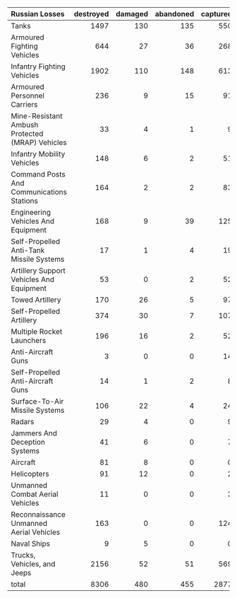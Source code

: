 | Russian Losses                                   |   destroyed |   damaged |   abandoned |   captured |   total |
|:-------------------------------------------------|------------:|----------:|------------:|-----------:|--------:|
| Tanks                                            |        1497 |       130 |         135 |        550 |    2312 |
| Armoured Fighting Vehicles                       |         644 |        27 |          36 |        268 |     975 |
| Infantry Fighting Vehicles                       |        1902 |       110 |         148 |        613 |    2773 |
| Armoured Personnel Carriers                      |         236 |         9 |          15 |         91 |     351 |
| Mine-Resistant Ambush Protected  (MRAP) Vehicles |          33 |         4 |           1 |          9 |      47 |
| Infantry Mobility Vehicles                       |         148 |         6 |           2 |         51 |     207 |
| Command Posts And Communications Stations        |         164 |         2 |           2 |         83 |     251 |
| Engineering Vehicles And Equipment               |         168 |         9 |          39 |        125 |     341 |
| Self-Propelled Anti-Tank Missile Systems         |          17 |         1 |           4 |         19 |      41 |
| Artillery Support Vehicles And Equipment         |          53 |         0 |           2 |         52 |     107 |
| Towed Artillery                                  |         170 |        26 |           5 |         97 |     298 |
| Self-Propelled Artillery                         |         374 |        30 |           7 |        107 |     518 |
| Multiple Rocket Launchers                        |         196 |        16 |           2 |         52 |     266 |
| Anti-Aircraft Guns                               |           3 |         0 |           0 |         14 |      17 |
| Self-Propelled Anti-Aircraft Guns                |          14 |         1 |           2 |          8 |      25 |
| Surface-To-Air Missile Systems                   |         106 |        22 |           4 |         24 |     156 |
| Radars                                           |          29 |         4 |           0 |          9 |      42 |
| Jammers And Deception Systems                    |          41 |         6 |           0 |          7 |      54 |
| Aircraft                                         |          81 |         8 |           0 |          0 |      89 |
| Helicopters                                      |          91 |        12 |           0 |          2 |     105 |
| Unmanned Combat Aerial Vehicles                  |          11 |         0 |           0 |          3 |      14 |
| Reconnaissance Unmanned Aerial Vehicles          |         163 |         0 |           0 |        124 |     287 |
| Naval Ships                                      |           9 |         5 |           0 |          0 |      14 |
| Trucks, Vehicles, and Jeeps                      |        2156 |        52 |          51 |        569 |    2828 |
| total                                            |        8306 |       480 |         455 |       2877 |   12118 |